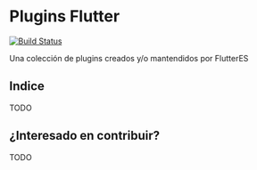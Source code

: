 # Plugins Flutter

[![Build Status](https://travis-ci.org/flutter-es/plugins.svg?branch=master)](https://travis-ci.org/flutter-es/plugins)

Una colección de plugins creados y/o mantendidos por FlutterES

## Indice

TODO

## ¿Interesado en contribuir?

TODO

